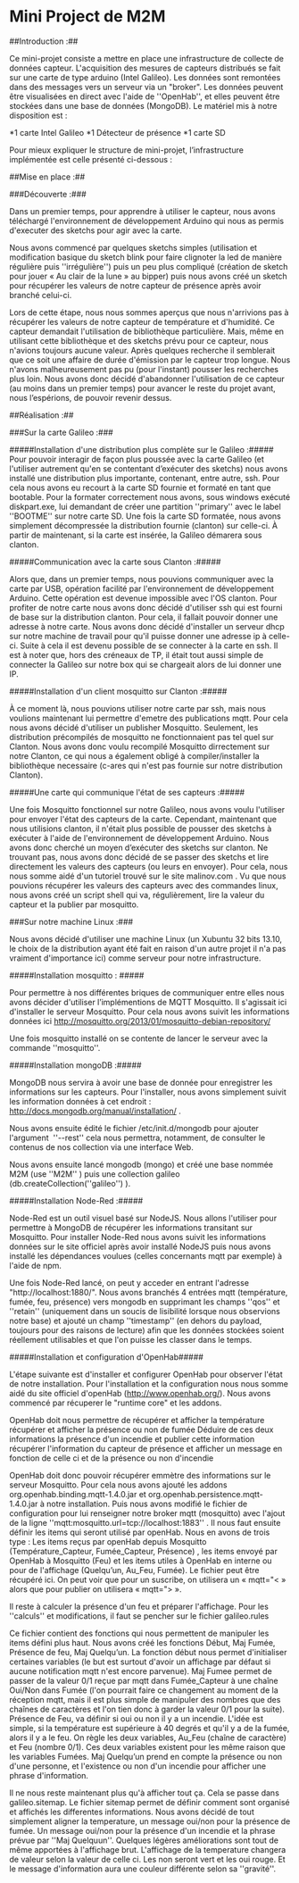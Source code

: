 Mini Project de M2M
===

##Introduction :##

Ce mini-projet consiste a mettre en place une infrastructure de collecte de données capteur. L'acquisition des mesures de capteurs distribués se fait sur une carte de type arduino (Intel Galileo). Les données sont remontées dans des messages vers un serveur via un "broker". Les données peuvent être visualisées en direct avec l'aide de ''OpenHab'', et elles peuvent être stockées dans une base de données (MongoDB). Le matériel mis à notre disposition est :

*1 carte Intel Galileo
*1 Détecteur de présence
*1 carte SD

Pour mieux expliquer le structure de mini-projet, l’infrastructure implémentée est celle présenté ci-dessous :


##Mise en place :##

###Découverte :###

Dans un premier temps, pour apprendre à utiliser le capteur, nous avons téléchargé l'environnement de développement Arduino qui nous as permis d'executer des sketchs pour agir avec la carte.

Nous avons commencé par quelques sketchs simples (utilisation et modification basique du sketch blink pour faire clignoter la led de manière régulière puis ''irrégulière'') puis un peu plus compliqué (création de sketch pour jouer « Au clair de la lune » au bipper) puis nous avons créé un sketch pour récupérer les valeurs de notre capteur de présence après avoir branché celui-ci.

Lors de cette étape, nous nous sommes aperçus que nous n'arrivions pas à récupérer les valeurs de notre capteur de température et d'humidité. Ce capteur demandait l'utilisation de bibliothèque particulière. Mais, même en utilisant cette bibliothèque et des sketchs prévu pour ce capteur, nous n'avions toujours aucune valeur. Après quelques recherche il semblerait que ce soit une affaire de durée d'émission par le capteur trop longue. Nous n'avons malheureusement pas pu (pour l'instant) pousser les recherches plus loin. Nous avons donc décidé d'abandonner l'utilisation de ce capteur (au moins dans un premier temps) pour avancer le reste du projet avant, nous l’espérions, de pouvoir revenir dessus. 



##Réalisation :##

###Sur la carte Galileo :###

#####Installation d'une distribution plus complète sur le Galileo :#####
Pour pouvoir interagir de façon plus poussée avec la carte Galileo (et l'utiliser autrement qu'en se contentant d’exécuter des sketchs) nous avons installé une distribution plus importante, contenant, entre autre, ssh. Pour cela nous avons eu recourt à la carte SD fournie et formaté en tant que bootable.
Pour la formater correctement nous avons, sous windows exécuté diskpart.exe, lui demandant de créer une partition ''primary'' avec le label ''BOOTME'' sur notre carte SD.
Une fois la carte SD formatée, nous avons simplement décompressée la distribution fournie (clanton) sur celle-ci. 
À partir de maintenant, si la carte est insérée, la Galileo démarera sous clanton.



#####Communication avec la carte sous Clanton :#####

Alors que, dans un premier temps, nous pouvions communiquer avec la carte par USB, opération facilité par l'environnement de développement Arduino. Cette opération est devenue impossible avec l'OS clanton. Pour profiter de notre carte nous avons donc décidé d'utiliser ssh qui est fourni de base sur la distribution clanton. Pour cela, il fallait pouvoir donner une adresse à notre carte. Nous avons donc décidé d'installer un serveur dhcp sur notre machine de travail pour qu'il puisse donner une adresse ip à celle-ci. Suite à cela il est devenu possible de se connecter à la carte en ssh.
Il est à noter que, hors des créneaux de TP, il était tout aussi simple de connecter la Galileo sur notre box qui se chargeait alors de lui donner une IP.



#####Installation d'un client mosquitto sur Clanton :#####

À ce moment là, nous pouvions utiliser notre carte par ssh, mais nous voulions maintenant lui permettre d'emetre des publications mqtt. Pour cela nous avons décidé d'utiliser un publisher Mosquitto. Seulement, les distribution précompilés de mosquitto ne fonctionnaient pas tel quel sur Clanton. Nous avons donc voulu recompilé Mosquitto dirrectement sur notre Clanton, ce qui nous a également obligé à compiler/installer la bibliothèque necessaire (c-ares qui n'est pas fournie sur notre distribution Clanton).



#####Une carte qui communique l'état de ses capteurs :#####

Une fois Mosquitto fonctionnel sur notre Galileo, nous avons voulu l'utiliser pour envoyer l'état des capteurs de la carte. Cependant, maintenant que nous utilisions clanton, il n'était plus possible de pousser des sketchs à exécuter à l'aide de l'environnement de développement Arduino. Nous avons donc cherché un moyen d’exécuter des sketchs sur clanton.
Ne trouvant pas, nous avons donc décidé de se passer des sketchs et lire directement les valeurs des capteurs (ou leurs en envoyer). Pour cela, nous nous somme aidé d'un tutoriel trouvé sur le site malinov.com . Vu que nous pouvions récupérer les valeurs des capteurs avec des commandes linux, nous avons créé un script shell qui va, régulièrement, lire la valeur du capteur et la publier par mosquitto.






###Sur notre machine Linux :###

Nous avons décidé d'utiliser une machine Linux (un Xubuntu 32 bits 13.10, le choix de la distribution ayant été fait en raison d'un autre projet il n'a pas vraiment d'importance ici) comme serveur pour notre infrastructure. 


#####Installation mosquitto : #####

Pour permettre à nos différentes briques de communiquer entre elles nous avons décider d'utiliser l’implémentions de MQTT Mosquitto. Il s'agissait ici d'installer le serveur Mosquitto. Pour cela nous avons suivit les informations données ici http://mosquitto.org/2013/01/mosquitto-debian-repository/ 

Une fois mosquitto installé on se contente de lancer le serveur avec la commande ''mosquitto''.



#####Installation mongoDB :#####

MongoDB nous servira à avoir une base de donnée pour enregistrer les informations sur les capteurs. Pour l'installer, nous avons simplement suivit les information données à cet endroit : http://docs.mongodb.org/manual/installation/ .

Nous avons ensuite édité le fichier /etc/init.d/mongodb pour ajouter l'argument  ''--rest'' cela nous permettra, notamment, de consulter le contenus de nos collection via une interface Web.

Nous avons ensuite lancé mongodb (mongo) et créé une base nommée M2M (use ''M2M'' ) puis une collection galileo (db.createCollection(''galileo'') ).



#####Installation Node-Red :#####

Node-Red est un outil visuel basé sur NodeJS. Nous allons l'utiliser pour permettre à MongoDB de récupérer les informations transitant sur Mosquitto. Pour installer Node-Red nous avons suivit les informations données sur le site officiel après avoir installé NodeJS puis nous avons installé les dépendances voulues (celles concernants mqtt par exemple) à l'aide de npm.

Une fois Node-Red lancé, on peut y acceder en entrant l'adresse "http://localhost:1880/". Nous avons branchés 4 entrées mqtt (température, fumée, feu, présence) vers mongodb en supprimant les champs ''qos'' et ''retain'' (uniquement dans un soucis de lisibilité lorsque nous observions notre base) et ajouté un champ ''timestamp'' (en dehors du payload, toujours pour des raisons de lecture) afin que les données stockées soient réellement utilisables et que l'on puisse les classer dans le temps. 




#####Installation et configuration d'OpenHab#####

L'étape suivante est d'installer et configurer OpenHab pour observer l'état de notre installation.
Pour l'installation et la configuration nous nous somme aidé du site officiel d'openHab (http://www.openhab.org/). Nous avons commencé par récuperer le "runtime core" et les addons.

OpenHab doit nous permettre de 
récupérer et afficher la température
récupérer et afficher la présence ou non de fumée
Déduire de ces deux informations la présence d'un incendie et publier cette information
récupérer l'information du capteur de présence et afficher un message en fonction de celle ci et de la présence ou non d'incendie

OpenHab doit donc pouvoir récupérer emmètre des informations sur le serveur Mosquitto. Pour cela nous avons ajouté les addons org.openhab.binding.mqtt-1.4.0.jar et org.openhab.persistence.mqtt-1.4.0.jar à notre installation. Puis nous avons modifié le fichier de configuration pour lui renseigner notre broker mqtt (mosquitto) avec l'ajout de la ligne ''mqtt:mosquitto.url=tcp://localhost:1883'' .
Il nous faut ensuite définir les items qui seront utilisé par openHab. Nous en avons de trois type : 
Les items reçus par openHab depuis Mosquitto (Température_Capteur, Fumée_Capteur, Présence) , les items envoyé par OpenHab à Mosquitto (Feu) et les items utiles à OpenHab en interne ou pour de l'affichage (Quelqu’un, Au_Feu, Fumée). Le fichier peut être récupéré ici. 
On peut voir que pour un suscribe, on utilisera un « mqtt="< » alors que pour publier on utilisera « mqtt="> ». 

Il reste à calculer la présence d'un feu et préparer l'affichage.
Pour les ''calculs'' et modifications, il faut se pencher sur le fichier galileo.rules

Ce fichier contient des fonctions qui nous permettent de manipuler les items défini plus haut.
Nous avons créé les fonctions Début, Maj Fumée, Présence de feu, Maj Quelqu’un. 
La fonction début nous permet d'initialiser certaines variables (le but est surtout d'avoir un affichage par défaut si aucune notification mqtt n'est encore parvenue).
Maj Fumee permet de passer de la valeur 0/1 reçue par mqtt dans Fumée_Capteur à une chaîne Oui/Non dans Fumée (l'on pourrait faire ce changement au moment de la réception mqtt, mais il est plus simple de manipuler des nombres que des chaînes de caractères et l'on tien donc à garder la valeur 0/1 pour la suite).
Présence de Feu, va définir si oui ou non il y a un incendie. L'idée est simple, si la température est supérieure à 40 degrés et qu'il y a de la fumée, alors il y a le feu. 
On règle les deux variables, Au_Feu (chaîne de caractère) et Feu (nombre 0/1). Ces deux variables existent pour les même raison que les variables Fumées. 
Maj Quelqu’un prend en compte la présence ou non d'une personne, et l'existence ou non d'un incendie pour afficher une phrase d'information.


Il ne nous reste maintenant plus qu'à afficher tout ça. Cela se passe dans galileo.sitemap.
Le fichier sitemap permet de définir comment sont organisé et affichés les differentes informations. 
Nous avons décidé de tout simplement aligner la temperature, un message oui/non pour la présence de fumée. Un message oui/non pour la présence d'un incendie et la phrase prévue par ''Maj Quelquun''. Quelques légères améliorations sont tout de même apportées à l'affichage brut. L'affichage de la temperature changera de valeur selon la valeur de celle ci. Les non seront vert et les oui rouge. Et le message d'information aura une couleur différente selon sa ''gravité''. 
